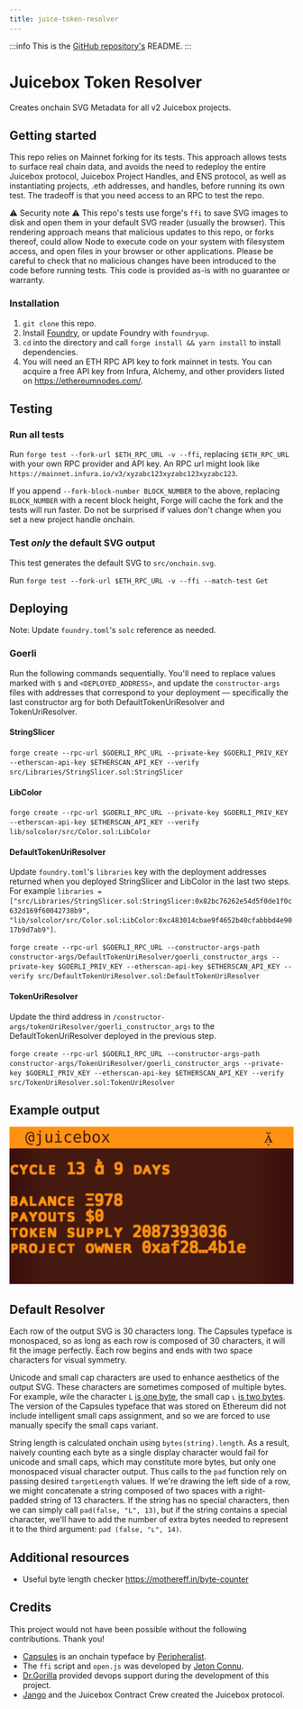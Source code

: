 ```yaml
---
title: juice-token-resolver
---
```


:::info
This is the [GitHub repository's](https://github.com/jbx-protocol/juice-token-resolver) README.
:::

# Juicebox Token Resolver

Creates onchain SVG Metadata for all v2 Juicebox projects.

## Getting started

This repo relies on Mainnet forking for its tests. This approach allows tests to surface real chain data, and avoids the need to redeploy the entire Juicebox protocol, Juicebox Project Handles, and ENS protocol, as well as instantiating projects, .eth addresses, and handles, before running its own test. The tradeoff is that you need access to an RPC to test the repo.

⚠️ Security note ⚠️ This repo's tests use forge's `ffi` to save SVG images to disk and open them in your default SVG reader (usually the browser). This rendering approach means that malicious updates to this repo, or forks thereof, could allow Node to execute code on your system with filesystem access, and open files in your browser or other applications. Please be careful to check that no malicious changes have been introduced to the code before running tests. This code is provided as-is with no guarantee or warranty. 

### Installation

1. `git clone` this repo.
2. Install [Foundry](https://book.getfoundry.sh/getting-started/installation.html), or update Foundry with `foundryup`.
3. `cd` into the directory and call `forge install && yarn install` to install dependencies.
4. You will need an ETH RPC API key to fork mainnet in tests. You can acquire a free API key from Infura, Alchemy, and other providers listed on https://ethereumnodes.com/.

## Testing

### Run all tests

Run `forge test --fork-url $ETH_RPC_URL -v --ffi`, replacing `$ETH_RPC_URL` with your own RPC provider and API key. An RPC url might look like `https://mainnet.infura.io/v3/xyzabc123xyzabc123xyzabc123`.

If you append `--fork-block-number BLOCK_NUMBER` to the above, replacing `BLOCK_NUMBER` with a recent block height, Forge will cache the fork and the tests will run faster. Do not be surprised if values don't change when you set a new project handle onchain.

### Test *only* the default SVG output

This test generates the default SVG to `src/onchain.svg`.

Run `forge test --fork-url $ETH_RPC_URL -v --ffi --match-test Get`

## Deploying

Note: Update `foundry.toml`'s `solc` reference as needed.

### Goerli
Run the following commands sequentially. You'll need to replace values marked with `$` and `<DEPLOYED_ADDRESS>`, and update the `constructor-args` files with addresses that correspond to your deployment — specifically the last constructor arg for both DefaultTokenUriResolver and TokenUriResolver.

#### StringSlicer
`forge create --rpc-url $GOERLI_RPC_URL --private-key $GOERLI_PRIV_KEY --etherscan-api-key $ETHERSCAN_API_KEY --verify src/Libraries/StringSlicer.sol:StringSlicer`

#### LibColor
`forge create --rpc-url $GOERLI_RPC_URL --private-key $GOERLI_PRIV_KEY --etherscan-api-key $ETHERSCAN_API_KEY --verify lib/solcolor/src/Color.sol:LibColor`

#### DefaultTokenUriResolver
Update `foundry.toml`'s `libraries` key with the deployment addresses returned when you deployed StringSlicer and LibColor in the last two steps. For example `libraries = ["src/Libraries/StringSlicer.sol:StringSlicer:0x82bc76262e54d5f0de1f0c632d169f60042738b9", "lib/solcolor/src/Color.sol:LibColor:0xc483014cbae9f4652b40cfabbbd4e9017b9d7ab9"]`.

`forge create --rpc-url $GOERLI_RPC_URL --constructor-args-path constructor-args/DefaultTokenUriResolver/goerli_constructor_args --private-key $GOERLI_PRIV_KEY --etherscan-api-key $ETHERSCAN_API_KEY --verify src/DefaultTokenUriResolver.sol:DefaultTokenUriResolver`

#### TokenUriResolver
Update the third address in `/constructor-args/tokenUriResolver/goerli_constructor_args` to the DefaultTokenUriResolver deployed in the previous step.

`forge create --rpc-url $GOERLI_RPC_URL --constructor-args-path constructor-args/TokenUriResolver/goerli_constructor_args --private-key $GOERLI_PRIV_KEY --etherscan-api-key $ETHERSCAN_API_KEY --verify src/TokenUriResolver.sol:TokenUriResolver`

## Example output

![](onchain.svg)

## Default Resolver

Each row of the output SVG is 30 characters long. The Capsules typeface is monospaced, so as long as each row is composed of 30 characters, it will fit the image perfectly. Each row begins and ends with two space characters for visual symmetry. 

Unicode and small cap characters are used to enhance aesthetics of the output SVG. These characters are sometimes composed of multiple bytes. For example, wile the character `L` [is one byte](https://mothereff.in/byte-counter#L), the small cap `ʟ` [is two bytes](https://mothereff.in/byte-counter#%CA%9F). The version of the Capsules typeface that was stored on Ethereum did not include intelligent small caps assignment, and so we are forced to use manually specify the small caps variant. 

String length is calculated onchain using `bytes(string).length`. As a result, naively counting each byte as a single display character would fail for unicode and small caps, which may constitute more bytes, but only one monospaced visual character output. Thus calls to the `pad` function rely on passing desired `targetLength` values. If we're drawing the left side of a row, we might concatenate a string composed of two spaces with a right-padded string of 13 characters. If the string has no special characters, then we can simply call `pad(false, "L", 13)`, but if the string contains a special character, we'll have to add the number of extra bytes needed to represent it to the third argument: `pad (false, "ʟ", 14)`.

## Additional resources 
- Useful byte length checker https://mothereff.in/byte-counter

## Credits
This project would not have been possible without the following contributions. Thank you! 

- [Capsules](https://cpsls.app/) is an onchain typeface by [Peripheralist](https://github.com/peripheralist/typeface).
- The `ffi` script and `open.js` was developed by [Jeton Connu](https://github.com/jeton-connu).
- [Dr.Gorilla](https://github.com/drgorillamd) provided devops support during the development of this project.
- [Jango](https://github.com/mejango) and the Juicebox Contract Crew created the Juicebox protocol.
